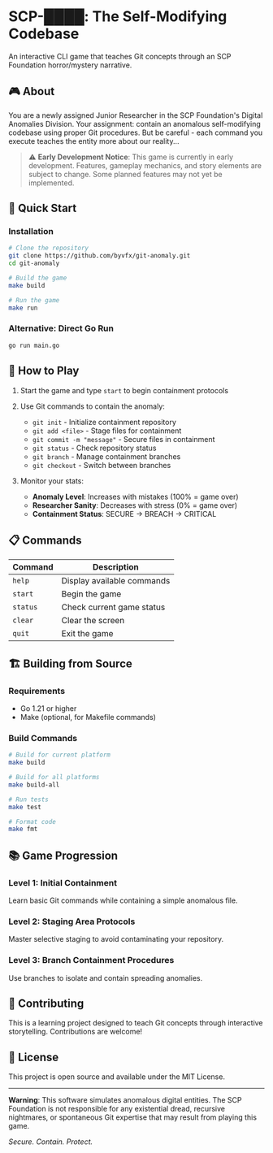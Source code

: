 # SCP-████: The Self-Modifying Codebase

An interactive CLI game that teaches Git concepts through an SCP Foundation horror/mystery narrative.

## 🎮 About

You are a newly assigned Junior Researcher in the SCP Foundation's Digital Anomalies Division. Your assignment: contain an anomalous self-modifying codebase using proper Git procedures. But be careful - each command you execute teaches the entity more about our reality...

> ⚠️ **Early Development Notice**: This game is currently in early development. Features, gameplay mechanics, and story elements are subject to change. Some planned features may not yet be implemented.

## 🚀 Quick Start

### Installation

```bash
# Clone the repository
git clone https://github.com/byvfx/git-anomaly.git
cd git-anomaly

# Build the game
make build

# Run the game
make run
```

### Alternative: Direct Go Run

```bash
go run main.go
```

## 🎯 How to Play

1. Start the game and type `start` to begin containment protocols
2. Use Git commands to contain the anomaly:
   - `git init` - Initialize containment repository
   - `git add <file>` - Stage files for containment
   - `git commit -m "message"` - Secure files in containment
   - `git status` - Check repository status
   - `git branch` - Manage containment branches
   - `git checkout` - Switch between branches

3. Monitor your stats:
   - **Anomaly Level**: Increases with mistakes (100% = game over)
   - **Researcher Sanity**: Decreases with stress (0% = game over)
   - **Containment Status**: SECURE → BREACH → CRITICAL

## 📋 Commands

| Command | Description |
|---------|-------------|
| `help` | Display available commands |
| `start` | Begin the game |
| `status` | Check current game status |
| `clear` | Clear the screen |
| `quit` | Exit the game |

## 🏗️ Building from Source

### Requirements

- Go 1.21 or higher
- Make (optional, for Makefile commands)

### Build Commands

```bash
# Build for current platform
make build

# Build for all platforms
make build-all

# Run tests
make test

# Format code
make fmt
```

## 📚 Game Progression

### Level 1: Initial Containment
Learn basic Git commands while containing a simple anomalous file.

### Level 2: Staging Area Protocols
Master selective staging to avoid contaminating your repository.

### Level 3: Branch Containment Procedures
Use branches to isolate and contain spreading anomalies.

## 🤝 Contributing

This is a learning project designed to teach Git concepts through interactive storytelling. Contributions are welcome!

## 📜 License

This project is open source and available under the MIT License.

---

**Warning**: This software simulates anomalous digital entities. The SCP Foundation is not responsible for any existential dread, recursive nightmares, or spontaneous Git expertise that may result from playing this game.

*Secure. Contain. Protect.*
